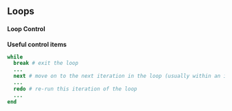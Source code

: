 ## Loops

#### Loop Control
**Useful control items**
```ruby
while
  break # exit the loop
  ...
  next # move on to the next iteration in the loop (usually within an if/end
  ...
  redo # re-run this iteration of the loop
  ...
end
```
